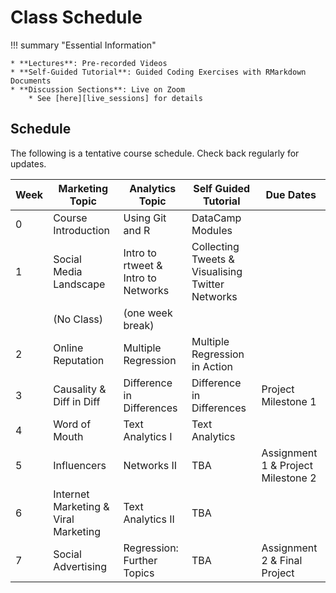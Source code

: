 # Class Schedule

!!! summary "Essential Information"

    * **Lectures**: Pre-recorded Videos
    * **Self-Guided Tutorial**: Guided Coding Exercises with RMarkdown Documents
    * **Discussion Sections**: Live on Zoom
        * See [here][live_sessions] for details

## Schedule

The following is a tentative course schedule.
Check back regularly for updates.

| Week | Marketing Topic                       | Analytics Topic                        | Self Guided Tutorial                  | Due Dates                        |
|------|---------------------------------------|----------------------------------------|---------------------------------------|----------------------------------|
| 0    |  Course Introduction                  |   Using Git and R                      | DataCamp Modules                      |                                  |
| 1    | Social Media Landscape                | Intro to rtweet & Intro to Networks    | Collecting Tweets & Visualising Twitter Networks                                     |                                  |
|      |  (No Class)                           |   (one week break)                     |                                       |                                  |
| 2    | Online Reputation                     | Multiple Regression                    | Multiple Regression in Action         |                                  |
| 3    | Causality & Diff in Diff                   | Difference in Differences              | Difference in Differences             | Project Milestone 1              |
| 4    | Word of Mouth                         | Text Analytics I                       | Text Analytics                        |                      |
| 5    | Influencers                           | Networks II                            | TBA                                   | Assignment 1 & Project Milestone 2              |
| 6    | Internet Marketing  & Viral Marketing | Text Analytics II                      | TBA                                   |                                  |
| 7    | Social Advertising                    | Regression: Further Topics             | TBA                                   | Assignment 2 & Final Project |

[live_sessions]: https://docs.google.com/document/d/1kRD6murXaRM9hjMt6W2XJPU7EAfs-INRPGpUVWfNLos/edit?usp=sharing
